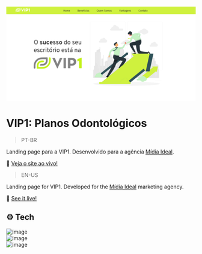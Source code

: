 ![preview](./.github/preview.png)

# VIP1: Planos Odontológicos
>PT-BR

Landing page para a VIP1. Desenvolvido para a agência [Mídia Ideal](https://www.linkedin.com/company/midiaideal/).

🔗 [Veja o site ao vivo!](https://mariak-fla.github.io/VIP1/)

>EN-US

Landing page for VIP1. Developed for the [Mídia Ideal](https://www.linkedin.com/company/midiaideal/) marketing agency.

🔗 [See it live!](https://mariak-fla.github.io/VIP1/)

## ⚙️ Tech

![image](https://img.shields.io/badge/HTML5-E34F26?style=for-the-badge&logo=html5&logoColor=white)<br>
![image](https://img.shields.io/badge/CSS3-1572B6?style=for-the-badge&logo=css3&logoColor=white)<br>
![image](https://img.shields.io/badge/JavaScript-323330?style=for-the-badge&logo=javascript&logoColor=F7DF1E)
